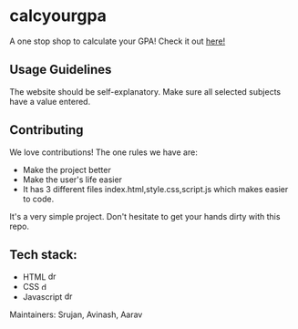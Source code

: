 # calcyourgpa
A one stop shop to calculate your GPA! Check it out [here!](https://acmpesuecc.github.io/calcyourgpa/)

## Usage Guidelines
The website should be self-explanatory. Make sure all selected subjects have a value entered.

## Contributing
We love contributions! The one rules we have are:
- Make the project better
- Make the user's life easier
- It has 3 different files index.html,style.css,script.js which makes easier to code.

It's a very simple project. Don't hesitate to get your hands dirty with this repo.

## Tech stack:
- HTML <img src="https://cdn.icon-icons.com/icons2/2107/PNG/512/file_type_html_icon_130541.png" alt="drawing" width="15"/>
- CSS <img src="https://upload.wikimedia.org/wikipedia/commons/d/d5/CSS3_logo_and_wordmark.svg" alt="drawing" width="13"/>
- Javascript <img src="https://upload.wikimedia.org/wikipedia/commons/9/99/Unofficial_JavaScript_logo_2.svg" alt="drawing" width="15"/>

Maintainers: 
Srujan, Avinash, Aarav
